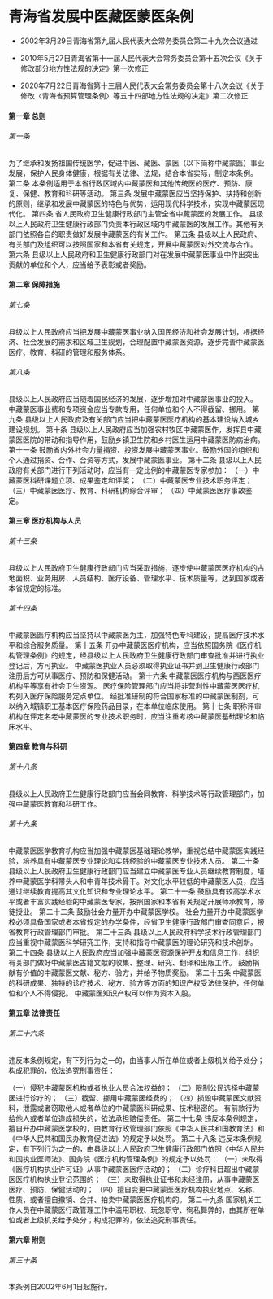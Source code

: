# 青海省发展中医藏医蒙医条例

- 2002年3月29日青海省第九届人民代表大会常务委员会第二十九次会议通过

- 2010年5月27日青海省第十一届人民代表大会常务委员会第十五次会议《关于修改部分地方性法规的决定》第一次修正

- 2020年7月22日青海省第十三届人民代表大会常务委员会第十八次会议《关于修改〈青海省预算管理条例〉等五十四部地方性法规的决定》第二次修正

<!-- INFO END -->

#### 第一章 总则

###### 第一条

为了继承和发扬祖国传统医学，促进中医、藏医、蒙医（以下简称中藏蒙医）事业发展，保护人民身体健康，根据有关法律、法规，结合本省实际，制定本条例。 第二条 本条例适用于本省行政区域内中藏蒙医和其他传统医的医疗、预防、康复、保健、教育和科研等活动。 第三条 发展中藏蒙医应当坚持保护、扶持和创新的原则，继承和发展中藏蒙医的特色与优势，运用现代科学技术，实现中藏蒙医现代化。 第四条 省人民政府卫生健康行政部门主管全省中藏蒙医的发展工作。 县级以上人民政府卫生健康行政部门负责本行政区域内中藏蒙医的发展工作。其他有关部门依照各自的职责做好发展中藏蒙医的有关工作。 第五条 县级以上人民政府、有关部门及组织可以按照国家和本省有关规定，开展中藏蒙医对外交流与合作。 第六条 县级以上人民政府和卫生健康行政部门对在发展中藏蒙医事业中作出突出贡献的单位和个人，应当给予表彰或者奖励。

#### 第二章 保障措施

###### 第七条

县级以上人民政府应当把发展中藏蒙医事业纳入国民经济和社会发展计划，根据经济、社会发展的需求和区域卫生规划，合理配置中藏蒙医资源，逐步完善中藏蒙医医疗、教育、科研的管理和服务体系。

###### 第八条

县级以上人民政府应当随着国民经济的发展，逐步增加对中藏蒙医事业的投入。 中藏蒙医事业费和专项资金应当专款专用，任何单位和个人不得截留、挪用。 第九条 县级以上人民政府及有关部门应当把中藏蒙医医疗机构的基本建设纳入城乡建设规划。 第十条 县级以上人民政府应当加强农村牧区中藏蒙医作，发挥县中藏蒙医医院的带动和指导作用，鼓励乡镇卫生院和乡村医生运用中藏蒙医防病治病。 第十一条 鼓励省内外社会力量捐资、投资发展中藏蒙医事业。鼓励外国的组织和个人通过捐资、合作、合资等方式，发展中藏蒙医事业。 第十二条 县级以上人民政府有关部门进行下列活动时，应当有一定比例的中藏蒙医专家参加： （一）中藏蒙医科研课题立项、成果鉴定和评奖； （二）中藏蒙医专业技术职务评定； （三）中藏蒙医医疗、教育、科研机构综合评审； （四）中藏蒙医医疗事故鉴定。

#### 第三章 医疗机构与人员

###### 第十三条

县级以上人民政府卫生健康行政部门应当采取措施，逐步使中藏蒙医医疗机构的占地面积、业务用房、人员结构、医疗设备、管理水平、技术质量等，达到国家或者本省规定的标准。

###### 第十四条

中藏蒙医医疗机构应当坚持以中藏蒙医为主，加强特色专科建设，提高医疗技术水平和综合服务质量。 第十五条 开办中藏蒙医医疗机构，应当依照国务院《医疗机构管理条例》的规定，经县级以上人民政府卫生健康行政部门审查批准并进行执业登记后，方可执业。 中藏蒙医执业人员必须取得执业证书并到卫生健康行政部门注册后方可从事医疗、预防和保健活动。 第十六条 中藏蒙医医疗机构与西医医疗机构平等享有社会卫生资源。 医疗保险管理部门应当将非营利性中藏蒙医医疗机构列入医疗保险服务定点单位。 经批准研制的符合国家标准的中藏蒙医制剂，可以纳入城镇职工基本医疗保险药品目录，在本单位临床使用。 第十七条 职称评审机构在评定名老中藏蒙医的专业技术职务时，应当注重考核中藏蒙医基础理论和临床水平。

#### 第四章 教育与科研

###### 第十八条

县级以上人民政府卫生健康行政部门应当会同教育、科学技术等行政管理部门，加强中藏蒙医教育和科研工作。

###### 第十九条

中藏蒙医医学教育机构应当加强中藏蒙医基础理论教学，重视总结中藏蒙医实践经验，培养具有中藏蒙医专业理论和实践经验的中藏蒙医专业技术人员。 第二十条 县级以上人民政府卫生健康行政部门应当建立中藏蒙医专业人员继续教育制度，培养中藏蒙医学科带头人和中青年技术骨干。对文化水平较低的中藏蒙医人员，应当通过继续教育提高其文化知识和专业理论水平。 第二十一条 鼓励具有较高学术水平或者丰富实践经验的中藏蒙医专家，按照国家和本省有关规定开展师承教育，带徒授业。 第二十二条 鼓励社会力量开办中藏蒙医学校。 社会力量开办中藏蒙医学校必须具备国家或者本省规定的办学条件，经省卫生健康行政部门审查同意后，报省教育行政管理部门审批。 第二十三条 县级以上人民政府科学技术行政管理部门应当重视中藏蒙医科学研究工作，支持和指导中藏蒙医的理论研究和技术创新。 第二十四条 县级以上人民政府应当加强中藏蒙医资源保护开发和信息工作，组织有关部门做好中藏蒙医古籍文献的收集、整理、研究、翻译和出版工作。 鼓励捐献有价值的中藏蒙医文献、秘方、验方，并给予物质奖励。 第二十五条 中藏蒙医的科研成果、独特的诊疗技术、秘方、验方等方面的知识产权受法律保护，任何单位和个人不得侵犯。 中藏蒙医知识产权可以作为资本入股。

#### 第五章 法律责任

###### 第二十六条

违反本条例规定，有下列行为之一的，由当事人所在单位或者上级机关给予处分；构成犯罪的，依法追究刑事责任：

（一）侵犯中藏蒙医机构或者执业人员合法权益的； （二）限制公民选择中藏蒙医进行诊疗的； （三）截留、挪用中藏蒙医经费的； （四）损毁中藏蒙医文献资料，泄露或者窃取他人或者单位的中藏蒙医科研成果、技术秘密的。 有前款行为给他人或者单位造成损失的，依法承担赔偿责任。 第二十七条 违反本条例规定，擅自开办中藏蒙医学校的，由教育行政管理部门依照《中华人民共和国教育法》和《中华人民共和国民办教育促进法》的规定予以处罚。 第二十八条 违反本条例规定，有下列行为之一的，由县级以上人民政府卫生健康行政部门依照《中华人民共和国执业医师法》、国务院《医疗机构管理条例》的规定予以处罚： （一）未取得《医疗机构执业许可证》从事中藏蒙医医疗活动的； （二）诊疗科目超出中藏蒙医医疗机构执业登记范围的； （三）未取得执业证书和未经注册，从事中藏蒙医医疗、预防、保健活动的； （四）擅自变更中藏蒙医医疗机构执业地点、名称、性质，或者擅自撤销、合并、拍卖中藏蒙医医疗机构的。 第二十九条 国家机关工作人员在中藏蒙医行政管理工作中滥用职权、玩忽职守、徇私舞弊的，由其所在单位或者上级机关给予处分；构成犯罪的，依法追究刑事责任。

#### 第六章 附则

###### 第三十条

本条例自2002年6月1日起施行。
